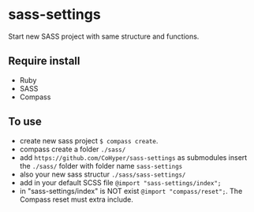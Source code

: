sass-settings
=============

Start new SASS project with same structure and functions.

## Require install
* Ruby
* SASS
* Compass

## To use
* create new sass project `$ compass create`.
* compass create a folder `./sass/`
* add `https://github.com/CoHyper/sass-settings` as submodules insert the `./sass/` folder with folder name `sass-settings`
* also your new sass structur `./sass/sass-settings/`
* add in your default SCSS file `@import "sass-settings/index";`
* in "sass-settings/index" is NOT exist `@import "compass/reset";`. The Compass reset must extra include.